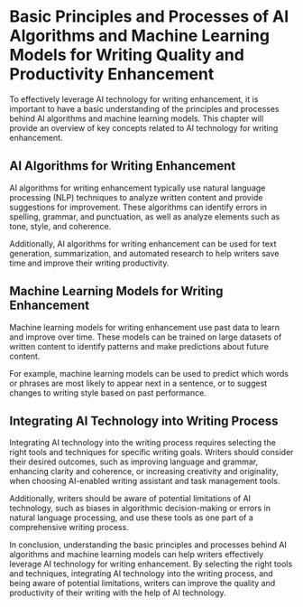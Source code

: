 Basic Principles and Processes of AI Algorithms and Machine Learning Models for Writing Quality and Productivity Enhancement
============================================================================================================================================================================================

To effectively leverage AI technology for writing enhancement, it is important to have a basic understanding of the principles and processes behind AI algorithms and machine learning models. This chapter will provide an overview of key concepts related to AI technology for writing enhancement.

AI Algorithms for Writing Enhancement
-------------------------------------

AI algorithms for writing enhancement typically use natural language processing (NLP) techniques to analyze written content and provide suggestions for improvement. These algorithms can identify errors in spelling, grammar, and punctuation, as well as analyze elements such as tone, style, and coherence.

Additionally, AI algorithms for writing enhancement can be used for text generation, summarization, and automated research to help writers save time and improve their writing productivity.

Machine Learning Models for Writing Enhancement
-----------------------------------------------

Machine learning models for writing enhancement use past data to learn and improve over time. These models can be trained on large datasets of written content to identify patterns and make predictions about future content.

For example, machine learning models can be used to predict which words or phrases are most likely to appear next in a sentence, or to suggest changes to writing style based on past performance.

Integrating AI Technology into Writing Process
----------------------------------------------

Integrating AI technology into the writing process requires selecting the right tools and techniques for specific writing goals. Writers should consider their desired outcomes, such as improving language and grammar, enhancing clarity and coherence, or increasing creativity and originality, when choosing AI-enabled writing assistant and task management tools.

Additionally, writers should be aware of potential limitations of AI technology, such as biases in algorithmic decision-making or errors in natural language processing, and use these tools as one part of a comprehensive writing process.

In conclusion, understanding the basic principles and processes behind AI algorithms and machine learning models can help writers effectively leverage AI technology for writing enhancement. By selecting the right tools and techniques, integrating AI technology into the writing process, and being aware of potential limitations, writers can improve the quality and productivity of their writing with the help of AI technology.

